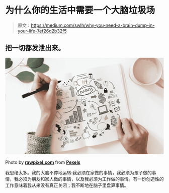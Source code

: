 # 为什么你的生活中需要一个大脑垃圾场

> 原文：<https://medium.com/swlh/why-you-need-a-brain-dump-in-your-life-7ef26d2b32f5>

## 把一切都发泄出来。

![](img/003203a1a5fb6994b06a3a9fee91493c.png)

Photo by [**rawpixel.com**](https://www.pexels.com/@rawpixel?utm_content=attributionCopyText&utm_medium=referral&utm_source=pexels) from [**Pexels**](https://www.pexels.com/photo/person-holding-black-pen-and-book-near-pink-ceramic-mug-908295/?utm_content=attributionCopyText&utm_medium=referral&utm_source=pexels)

我思绪太多。我的大脑不停地运转:我必须在家做的事情，我必须为孩子做的事情，我必须为朋友和家人做的事情，以及我必须为工作做的事情。有一份创造性的工作意味着我从来没有真正关闭；我不断地在脑子里盘算事情。